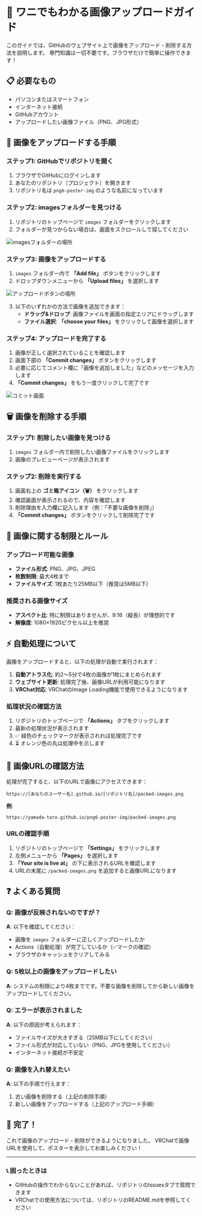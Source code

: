 # 🐊 ワニでもわかる画像アップロードガイド

このガイドでは、GitHubのウェブサイト上で画像をアップロード・削除する方法を説明します。
専門知識は一切不要です。ブラウザだけで簡単に操作できます！

## 📋 必要なもの

- パソコンまたはスマートフォン
- インターネット接続
- GitHubアカウント
- アップロードしたい画像ファイル（PNG、JPG形式）

## 🎯 画像をアップロードする手順

### ステップ1: GitHubでリポジトリを開く

1. ブラウザでGitHubにログインします
2. あなたのリポジトリ（プロジェクト）を開きます
3. リポジトリ名は `png6-poster-img` のような名前になっています

### ステップ2: imagesフォルダーを見つける

1. リポジトリのトップページで `images` フォルダーをクリックします
2. フォルダーが見つからない場合は、画面をスクロールして探してください

![imagesフォルダーの場所](https://via.placeholder.com/600x200/4CAF50/FFFFFF?text=images%E3%83%95%E3%82%A9%E3%83%AB%E3%83%80%E3%83%BC%E3%82%92%E3%82%AF%E3%83%AA%E3%83%83%E3%82%AF)

### ステップ3: 画像をアップロードする

1. `images` フォルダー内で **「Add file」** ボタンをクリックします
2. ドロップダウンメニューから **「Upload files」** を選択します

![アップロードボタンの場所](https://via.placeholder.com/600x150/2196F3/FFFFFF?text=Add%20file%20%3E%20Upload%20files)

3. 以下のいずれかの方法で画像を追加できます：
   - **ドラッグ&ドロップ**: 画像ファイルを画面の指定エリアにドラッグします
   - **ファイル選択**: **「choose your files」** をクリックして画像を選択します

### ステップ4: アップロードを完了する

1. 画像が正しく選択されていることを確認します
2. 画面下部の **「Commit changes」** ボタンをクリックします
3. 必要に応じてコメント欄に「画像を追加しました」などのメッセージを入力します
4. **「Commit changes」** をもう一度クリックして完了です

![コミット画面](https://via.placeholder.com/600x200/FF9800/FFFFFF?text=Commit%20changes%E3%83%9C%E3%82%BF%E3%83%B3%E3%82%92%E3%82%AF%E3%83%AA%E3%83%83%E3%82%AF)

## 🗑️ 画像を削除する手順

### ステップ1: 削除したい画像を見つける

1. `images` フォルダー内で削除したい画像ファイルをクリックします
2. 画像のプレビューページが表示されます

### ステップ2: 削除を実行する

1. 画面右上の **ゴミ箱アイコン（🗑️）** をクリックします
2. 確認画面が表示されるので、内容を確認します
3. 削除理由を入力欄に記入します（例：「不要な画像を削除」）
4. **「Commit changes」** ボタンをクリックして削除完了です

## 📏 画像に関する制限とルール

### アップロード可能な画像

- **ファイル形式**: PNG、JPG、JPEG
- **枚数制限**: 最大4枚まで
- **ファイルサイズ**: 1枚あたり25MB以下（推奨は5MB以下）

### 推奨される画像サイズ

- **アスペクト比**: 特に制限はありませんが、9:16（縦長）が理想的です
- **解像度**: 1080×1920ピクセル以上を推奨

## ⚡ 自動処理について

画像をアップロードすると、以下の処理が自動で実行されます：

1. **自動アトラス化**: 約2〜5分で4枚の画像が1枚にまとめられます
2. **ウェブサイト更新**: 処理完了後、画像URLが利用可能になります
3. **VRChat対応**: VRChatのImage Loading機能で使用できるようになります

### 処理状況の確認方法

1. リポジトリのトップページで **「Actions」** タブをクリックします
2. 最新の処理状況が表示されます
3. ✅ 緑色のチェックマークが表示されれば処理完了です
4. ⏳ オレンジ色の丸は処理中を示します

## 🔗 画像URLの確認方法

処理が完了すると、以下のURLで画像にアクセスできます：

```
https://[あなたのユーザー名].github.io/[リポジトリ名]/packed-images.png
```

**例**:
```
https://yamada-taro.github.io/png6-poster-img/packed-images.png
```

### URLの確認手順

1. リポジトリのトップページで **「Settings」** をクリックします
2. 左側メニューから **「Pages」** を選択します
3. **「Your site is live at」** の下に表示されるURLを確認します
4. URLの末尾に `/packed-images.png` を追加すると画像URLになります

## ❓ よくある質問

### Q: 画像が反映されないのですが？

**A**: 以下を確認してください：
- 画像を `images` フォルダーに正しくアップロードしたか
- Actions（自動処理）が完了しているか（✅マークの確認）
- ブラウザのキャッシュをクリアしてみる

### Q: 5枚以上の画像をアップロードしたい

**A**: システムの制限により4枚までです。不要な画像を削除してから新しい画像をアップロードしてください。

### Q: エラーが表示されました

**A**: 以下の原因が考えられます：
- ファイルサイズが大きすぎる（25MB以下にしてください）
- ファイル形式が対応していない（PNG、JPGを使用してください）
- インターネット接続が不安定

### Q: 画像を入れ替えたい

**A**: 以下の手順で行えます：
1. 古い画像を削除する（上記の削除手順）
2. 新しい画像をアップロードする（上記のアップロード手順）

## 🎉 完了！

これで画像のアップロード・削除ができるようになりました。
VRChatで画像URLを使用して、ポスターを表示してお楽しみください！

---

### 📞 困ったときは

- GitHubの操作でわからないことがあれば、リポジトリのIssuesタブで質問できます
- VRChatでの使用方法については、リポジトリのREADME.mdを参照してください
